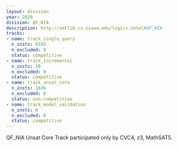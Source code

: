 ```yaml
---
layout: division
year: 2020
division: QF_NIA
description: http://smtlib.cs.uiowa.edu/logics.shtml#QF_NIA
tracks:
- name: track_single_query
  n_insts: 9195
  n_excluded: 0
  status: competitive
- name: track_incremental
  n_insts: 10
  n_excluded: 0
  status: competitive
- name: track_unsat_core
  n_insts: 1636
  n_excluded: 0
  status: non-competitive
- name: track_model_validation
  n_insts: 0
  n_excluded: 0
  status: competitive
---
```

QF_NIA Unsat Core Track participated only by CVC4, z3, MathSAT5.
